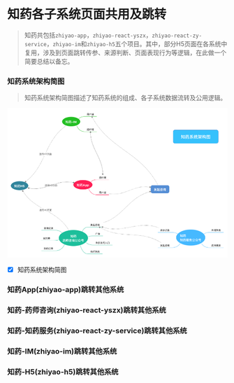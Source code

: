 # 知药各子系统页面共用及跳转
> 知药共包括```zhiyao-app```，```zhiyao-react-yszx```，```zhiyao-react-zy-service```，```zhiyao-im```和```zhiyao-h5```五个项目。其中，部分H5页面在各系统中复用，涉及到页面跳转传参、来源判断、页面表现行为等逻辑，在此做一个简要总结以备忘。

### 知药系统架构简图
> 知药系统架构简图描述了知药系统的组成、各子系统数据流转及公用逻辑。

![知药系统架构图](https://raw.githubusercontent.com/kimwong0919/docs/master/docs/resources/imgs/%E7%9F%A5%E8%8D%AF%E7%B3%BB%E7%BB%9F%E6%9E%B6%E6%9E%84%E5%9B%BE.png)
- [x] 知药系统架构简图

### 知药App(zhiyao-app)跳转其他系统
### 知药-药师咨询(zhiyao-react-yszx)跳转其他系统
### 知药-知药服务(zhiyao-react-zy-service)跳转其他系统
### 知药-IM(zhiyao-im)跳转其他系统
### 知药-H5(zhiyao-h5)跳转其他系统
